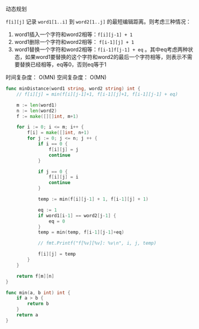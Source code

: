 动态规划

`f[i][j]` 记录 `word1[1..i]` 到 `word2[1..j]` 的最短编辑距离。则考虑三种情况：

1. word1插入一个字符和word2相等：`f[i][j-1] + 1`
2. word1删除一个字符和word2相等： `f[i-1][j] + 1`
3. word1替换一个字符和word2相等：`f[i-1]f[j-1] + eq` 。其中eq考虑两种状态，如果word1要替换的这个字符和word2的最后一个字符相等，则表示不需要替换已经相等，eq等0，否则eq等于1

时间复杂度： O(MN)
空间复杂度： O(MN)

```Go
func minDistance(word1 string, word2 string) int {
    // f[i][j] = min(f[i][j-1]+1, f[i-1][j]+1, f[i-1][j-1] + eq)

    m := len(word1)
    n := len(word2)
    f := make([][]int, m+1)

    for i := 0; i <= m; i++ {
        f[i] = make([]int, n+1)
        for j := 0; j <= n; j ++ {
            if i == 0 {
                f[i][j] = j
                continue
            }

            if j == 0 {
                f[i][j] = i
                continue
            }

            temp := min(f[i][j-1] + 1, f[i-1][j] + 1)

            eq := 1
            if word1[i-1] == word2[j-1] {
                eq = 0
            }
            temp = min(temp, f[i-1][j-1]+eq)

            // fmt.Printf("f[%v][%v]: %v\n", i, j, temp)

            f[i][j] = temp
        }
    }

    return f[m][n]
}

func min(a, b int) int {
    if a > b {
        return b
    }
    return a
}
```
